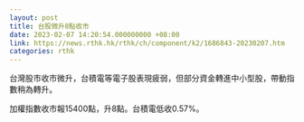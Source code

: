 ```yaml
---
layout: post
title: 台股微升8點收市
date: 2023-02-07 14:20:54.000000000 +08:00
link: https://news.rthk.hk/rthk/ch/component/k2/1686843-20230207.htm
categories: rthk
---
```


台灣股市收市微升，台積電等電子股表現疲弱，但部分資金轉進中小型股，帶動指數稍為轉升。

加權指數收市報15400點，升8點。台積電低收0.57%。
